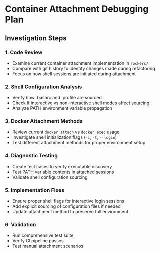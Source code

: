 # Container Attachment Debugging Plan

## Investigation Steps

### 1. Code Review
- Examine current container attachment implementation in `rockerc/`
- Compare with git history to identify changes made during refactoring
- Focus on how shell sessions are initiated during attachment

### 2. Shell Configuration Analysis  
- Verify how .bashrc and .profile are sourced
- Check if interactive vs non-interactive shell modes affect sourcing
- Analyze PATH environment variable propagation

### 3. Docker Attachment Methods
- Review current `docker attach` vs `docker exec` usage
- Investigate shell initialization flags (`-i`, `-t`, `--login`)
- Test different attachment methods for proper environment setup

### 4. Diagnostic Testing
- Create test cases to verify executable discovery
- Test PATH variable contents in attached sessions
- Validate shell configuration sourcing

### 5. Implementation Fixes
- Ensure proper shell flags for interactive login sessions
- Add explicit sourcing of configuration files if needed
- Update attachment method to preserve full environment

### 6. Validation
- Run comprehensive test suite
- Verify CI pipeline passes
- Test manual attachment scenarios